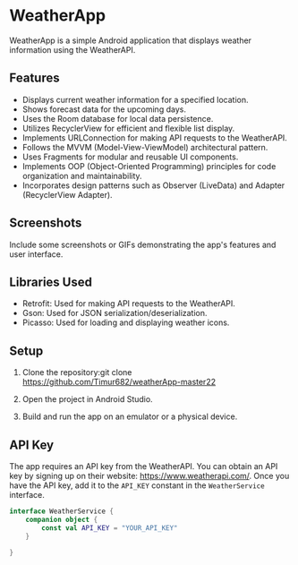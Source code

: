 # WeatherApp

WeatherApp is a simple Android application that displays weather information using the WeatherAPI.

## Features

- Displays current weather information for a specified location.
- Shows forecast data for the upcoming days.
- Uses the Room database for local data persistence.
- Utilizes RecyclerView for efficient and flexible list display.
- Implements URLConnection for making API requests to the WeatherAPI.
- Follows the MVVM (Model-View-ViewModel) architectural pattern.
- Uses Fragments for modular and reusable UI components.
- Implements OOP (Object-Oriented Programming) principles for code organization and maintainability.
- Incorporates design patterns such as Observer (LiveData) and Adapter (RecyclerView Adapter).

## Screenshots

Include some screenshots or GIFs demonstrating the app's features and user interface.

## Libraries Used

- Retrofit: Used for making API requests to the WeatherAPI.
- Gson: Used for JSON serialization/deserialization.
- Picasso: Used for loading and displaying weather icons.

## Setup

1. Clone the repository:git clone https://github.com/Timur682/weatherApp-master22

2. Open the project in Android Studio.

3. Build and run the app on an emulator or a physical device.

## API Key

The app requires an API key from the WeatherAPI. You can obtain an API key by signing up on their website: https://www.weatherapi.com/. 
Once you have the API key, add it to the `API_KEY` constant in the `WeatherService` interface.

```kotlin
interface WeatherService {
    companion object {
        const val API_KEY = "YOUR_API_KEY"
    }

}
